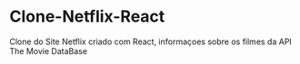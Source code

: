 # Clone-Netflix-React
 Clone do Site Netflix criado com React, informaçoes sobre os filmes da API The Movie DataBase 
